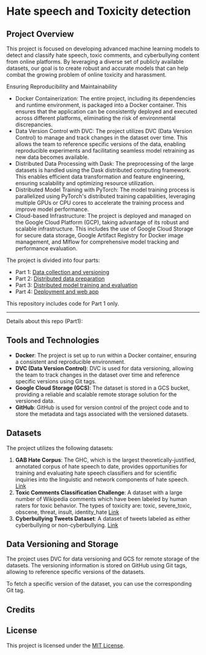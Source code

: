 # Hate speech and Toxicity detection

## Project Overview
This project is focused on developing advanced machine learning models to detect and classify hate speech, toxic comments, and cyberbullying content from online platforms. By leveraging a diverse set of publicly available datasets, our goal is to create robust and accurate models that can help combat the growing problem of online toxicity and harassment.

Ensuring Reproducibility and Maintainability
- Docker Containerization: The entire project, including its dependencies and runtime environment, is packaged into a Docker container. This ensures that the application can be consistently deployed and executed across different platforms, eliminating the risk of environmental discrepancies.
- Data Version Control with DVC: The project utilizes DVC (Data Version Control) to manage and track changes in the dataset over time. This allows the team to reference specific versions of the data, enabling reproducible experiments and facilitating seamless model retraining as new data becomes available.
- Distributed Data Processing with Dask: The preprocessing of the large datasets is handled using the Dask distributed computing framework. This enables efficient data transformation and feature engineering, ensuring scalability and optimizing resource utilization.
- Distributed Model Training with PyTorch: The model training process is parallelized using PyTorch's distributed training capabilities, leveraging multiple GPUs or CPU cores to accelerate the training process and improve model performance.
- Cloud-based Infrastructure: The project is deployed and managed on the Google Cloud Platform (GCP), taking advantage of its robust and scalable infrastructure. This includes the use of Google Cloud Storage for secure data storage, Google Artifact Registry for Docker image management, and Mlflow for comprehensive model tracking and performance evaluation.

The project is divided into four parts:
- Part 1: [Data collection and versioning]()
- Part 2: [Distributed data preparation]()
- Part 3: [Distributed model training and evaluation]()
- Part 4: [Deployment and web app]()

This repository includes code for Part 1 only. 

---
Details about this repo (Part1):

## Tools and Technologies
- **Docker**: The project is set up to run within a Docker container, ensuring a consistent and reproducible environment.
- **DVC (Data Version Control)**: DVC is used for data versioning, allowing the team to track changes in the dataset over time and reference specific versions using Git tags.
- **Google Cloud Storage (GCS)**: The dataset is stored in a GCS bucket, providing a reliable and scalable remote storage solution for the versioned data.
- **GitHub**: GitHub is used for version control of the project code and to store the metadata and tags associated with the versioned datasets.

## Datasets
The project utilizes the following datasets:
1. **GAB Hate Corpus**: The GHC, which is the largest theoretically-justified, annotated corpus of hate speech to date, provides opportunities for training and evaluating hate speech classifiers and for scientific inquiries into the linguistic and network components of hate speech. [Link](https://osf.io/edua3/)
2. **Toxic Comments Classification Challenge**: A dataset with a large number of Wikipedia comments which have been labeled by human raters for toxic behavior. The types of toxicity are: toxic, severe_toxic, obscene, threat, insult, identity_hate [Link](https://www.kaggle.com/c/jigsaw-toxic-comment-classification-challenge)
3. **Cyberbullying Tweets Dataset**: A dataset of tweets labeled as either cyberbullying or non-cyberbullying. [Link](https://www.kaggle.com/datasets/saurabhshahane/cyberbullying-dataset)

## Data Versioning and Storage
The project uses DVC for data versioning and GCS for remote storage of the datasets. The versioning information is stored on GitHub using Git tags, allowing to reference specific versions of the datasets.

To fetch a specific version of the dataset, you can use the corresponding Git tag.

## Credits

## License
This project is licensed under the [MIT License](LICENSE).
